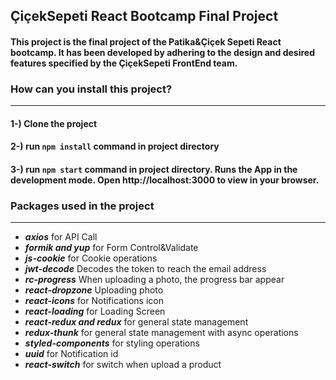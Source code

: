 ## ÇiçekSepeti React Bootcamp Final Project
#### This project is the final project of the Patika&Çiçek Sepeti React bootcamp. It has been developed by adhering to the design and desired features specified by the ÇiçekSepeti FrontEnd team.
### How can you install this project?
***
#### 1-) Clone the project
#### 2-) run `npm install` command in project directory
#### 3-) run `npm start` command in project directory. Runs the App in the development mode. Open http://localhost:3000 to view in your browser.
### Packages used in the project
***
- ***axios*** for API Call
- ***formik and yup*** for Form Control&Validate
- ***js-cookie*** for Cookie operations
- ***jwt-decode*** Decodes the token to reach the email address
- ***rc-progress*** When uploading a photo, the progress bar appear
- ***react-dropzone*** Uploading photo
- ***react-icons*** for Notifications icon
- ***react-loading*** for Loading Screen
- ***react-redux and redux*** for general state management
- ***redux-thunk*** for general state management with async operations
- ***styled-components*** for styling operations
- ***uuid*** for Notification id
- ***react-switch*** for switch when upload a product


